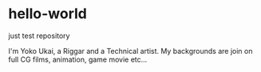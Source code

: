 # hello-world
just test repository

I'm Yoko Ukai, a Riggar and a Technical artist.
My backgrounds are join on full CG films, animation, game movie etc...
